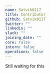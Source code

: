 ```yaml
---
name: Satvik0117
title: Contributor
github: Satvik0117
twitter: ""
linkedin: ""
slack: ""
joining_date: ""
core: false
intern: false
operations: false
---
```


Still waiting for this
